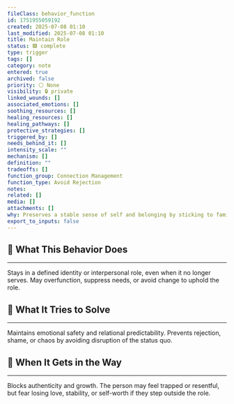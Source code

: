 ```yaml
---
fileClass: behavior_function
id: 1751955059192
created: 2025-07-08 01:10
last_modified: 2025-07-08 01:10
title: Maintain Role
status: 🟩 complete
type: trigger
tags: []
category: note
entered: true
archived: false
priority: ⚪ None
visibility: 🔒 private
linked_wounds: []
associated_emotions: []
soothing_resources: []
healing_resources: []
healing_pathways: []
protective_strategies: []
triggered_by: []
needs_behind_it: []
intensity_scale: ""
mechanism: []
definition: ""
tradeoffs: []
function_group: Connection Management
function_type: Avoid Rejection
notes: 
related: []
media: []
attachments: []
why: Preserves a stable sense of self and belonging by sticking to familiar roles — caretaker, achiever, peacekeeper, etc. Often formed in childhood to meet family or relational expectations.
export_to_inputs: false
---
```

## 🧠 What This Behavior Does
---
Stays in a defined identity or interpersonal role, even when it no longer serves. May overfunction, suppress needs, or avoid change to uphold the role.

## 🔁 What It Tries to Solve
---
Maintains emotional safety and relational predictability. Prevents rejection, shame, or chaos by avoiding disruption of the status quo.

## 🚧 When It Gets in the Way
---
Blocks authenticity and growth. The person may feel trapped or resentful, but fear losing love, stability, or self-worth if they step outside the role.
